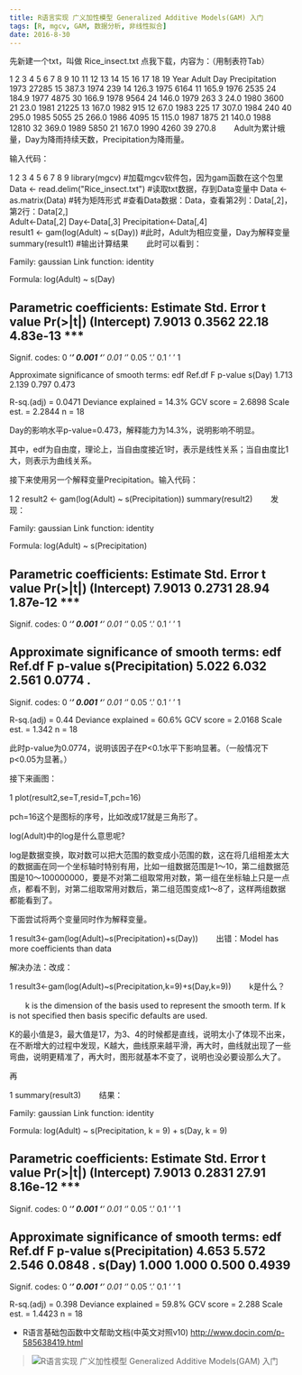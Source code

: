 ```yaml
---
title: R语言实现 广义加性模型 Generalized Additive Models(GAM) 入门
tags: [R, mgcv, GAM, 数据分析, 非线性拟合]
date: 2016-8-30
---
```


先新建一个txt，叫做 Rice_insect.txt 点我下载，内容为：（用制表符Tab）

1
2
3
4
5
6
7
8
9
10
11
12
13
14
15
16
17
18
19
Year    Adult   Day Precipitation
1973    27285   15  387.3
1974    239 14  126.3
1975    6164    11  165.9
1976    2535    24  184.9
1977    4875    30  166.9
1978    9564    24  146.0
1979    263 3   24.0
1980    3600    21  23.0
1981    21225   13  167.0
1982    915 12  67.0
1983    225 17  307.0
1984    240 40  295.0
1985    5055    25  266.0
1986    4095    15  115.0
1987    1875    21  140.0
1988    12810   32  369.0
1989    5850    21  167.0
1990    4260    39  270.8
　　Adult为累计蛾量，Day为降雨持续天数，Precipitation为降雨量。

输入代码：

1
2
3
4
5
6
7
8
9
library(mgcv)      #加载mgcv软件包，因为gam函数在这个包里
Data <- read.delim("Rice_insect.txt")     #读取txt数据，存到Data变量中
Data <- as.matrix(Data)     #转为矩阵形式
#查看Data数据：Data，查看第2列：Data[,2]，第2行：Data[2,]<br>
Adult<-Data[,2]
Day<-Data[,3]
Precipitation<-Data[,4]<br>
result1 <- gam(log(Adult) ~ s(Day))     #此时，Adult为相应变量，Day为解释变量
summary(result1)      #输出计算结果
　　此时可以看到：

 

Family: gaussian 
Link function: identity

Formula:
log(Adult) ~ s(Day)

Parametric coefficients:
Estimate Std. Error t value Pr(>|t|) 
(Intercept) 7.9013 0.3562 22.18 4.83e-13 ***
---
Signif. codes: 0 ‘***’ 0.001 ‘**’ 0.01 ‘*’ 0.05 ‘.’ 0.1 ‘ ’ 1

Approximate significance of smooth terms:
edf Ref.df F p-value
s(Day) 1.713 2.139 0.797 0.473

R-sq.(adj) = 0.0471 Deviance explained = 14.3%
GCV score = 2.6898 Scale est. = 2.2844 n = 18

Day的影响水平p-value=0.473，解释能力为14.3%，说明影响不明显。

其中，edf为自由度，理论上，当自由度接近1时，表示是线性关系；当自由度比1大，则表示为曲线关系。

接下来使用另一个解释变量Precipitation。输入代码：

1
2
result2 <- gam(log(Adult) ~ s(Precipitation))
summary(result2)
　　发现：

Family: gaussian 
Link function: identity

Formula:
log(Adult) ~ s(Precipitation)

Parametric coefficients:
Estimate Std. Error t value Pr(>|t|) 
(Intercept) 7.9013 0.2731 28.94 1.87e-12 ***
---
Signif. codes: 0 ‘***’ 0.001 ‘**’ 0.01 ‘*’ 0.05 ‘.’ 0.1 ‘ ’ 1

Approximate significance of smooth terms:
edf Ref.df F p-value 
s(Precipitation) 5.022 6.032 2.561 0.0774 .
---
Signif. codes: 0 ‘***’ 0.001 ‘**’ 0.01 ‘*’ 0.05 ‘.’ 0.1 ‘ ’ 1

R-sq.(adj) = 0.44 Deviance explained = 60.6%
GCV score = 2.0168 Scale est. = 1.342 n = 18

此时p-value为0.0774，说明该因子在P<0.1水平下影响显著。（一般情况下p<0.05为显著。）

接下来画图：

1
plot(result2,se=T,resid=T,pch=16)
　　

pch=16这个是图标的序号，比如改成17就是三角形了。

 

log(Adult)中的log是什么意思呢?

log是数据变换，取对数可以把大范围的数变成小范围的数，这在将几组相差太大的数据画在同一个坐标轴时特别有用，比如一组数据范围是1～10，第二组数据范围是10～100000000，要是不对第二组取常用对数，第一组在坐标轴上只是一点点，都看不到，对第二组取常用对数后，第二组范围变成1～8了，这样两组数据都能看到了。

 

下面尝试将两个变量同时作为解释变量。

1
result3<-gam(log(Adult)~s(Precipitation)+s(Day))
　　出错：Model has more coefficients than data

解决办法：改成：

1
result3<-gam(log(Adult)~s(Precipitation,k=9)+s(Day,k=9))
　　k是什么？

　　k is the dimension of the basis used to represent the smooth term. If k is not specified then basis specific defaults are used.

K的最小值是3，最大值是17，为3、4的时候都是直线，说明太小了体现不出来，在不断增大的过程中发现，K越大，曲线原来越平滑，再大时，曲线就出现了一些弯曲，说明更精准了，再大时，图形就基本不变了，说明也没必要设那么大了。

再

1
summary(result3)
　　结果：

Family: gaussian 
Link function: identity

Formula:
log(Adult) ~ s(Precipitation, k = 9) + s(Day, k = 9)

Parametric coefficients:
Estimate Std. Error t value Pr(>|t|) 
(Intercept) 7.9013 0.2831 27.91 8.16e-12 ***
---
Signif. codes: 0 ‘***’ 0.001 ‘**’ 0.01 ‘*’ 0.05 ‘.’ 0.1 ‘ ’ 1

Approximate significance of smooth terms:
edf Ref.df F p-value 
s(Precipitation) 4.653 5.572 2.546 0.0848 .
s(Day) 1.000 1.000 0.500 0.4939 
---
Signif. codes: 0 ‘***’ 0.001 ‘**’ 0.01 ‘*’ 0.05 ‘.’ 0.1 ‘ ’ 1

R-sq.(adj) = 0.398 Deviance explained = 59.8%
GCV score = 2.288 Scale est. = 1.4423 n = 18

+ R语言基础包函数中文帮助文档(中英文对照v10)   http://www.docin.com/p-585638419.html

> ![R语言实现 广义加性模型 Generalized Additive Models(GAM) 入门]()